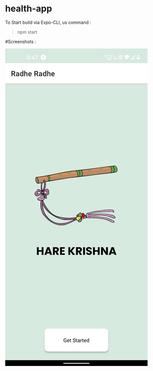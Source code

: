 # health-app

To Start build via Expo-CLI, us command : 
> npm start

#Screenshots : 

![alt text](./assets/ss/ss1.jpeg)
